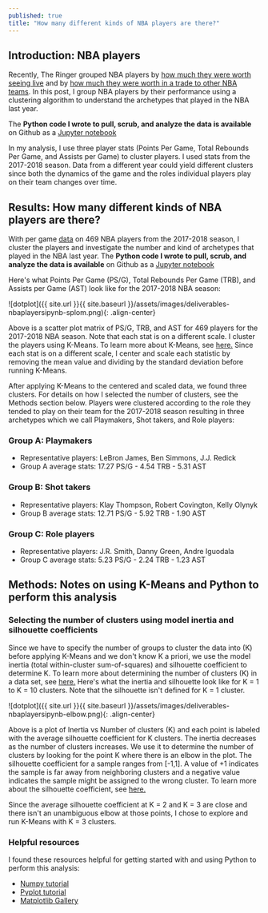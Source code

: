 ```yaml
---
published: true
title: "How many different kinds of NBA players are there?"
---
```


## Introduction: NBA players 

Recently, The Ringer grouped NBA players by 
[how much they were worth seeing live](https://www.theringer.com/the-bill-simmons-podcast/2018/12/14/18140197/kathryn-hahn-on-the-harden-trade-and-step-brothers)
and by [how much they were worth in a trade to other NBA teams](http://tradevalue.theringer.com/). 
In this post, I group NBA players by their performance using a
clustering algorithm to understand the archetypes that played in the NBA last year.

The **Python code I wrote to pull, scrub, and 
analyze the data is available** on Github as a 
[Jupyter notebook](https://nbviewer.jupyter.org/github/sahildshah1/funData-playground/blob/master/deliverables/nba-players.ipynb) 

<!-- it made me curious what a data driven grouping of **how NBA players 
performed** in the 2017-2018 season would elucidate about the archetypes that
played in the NBA last year.  
 -->

In my analysis, I use three player stats (Points Per Game, Total Rebounds Per
Game, and Assists per Game) to cluster players. I used stats from the 2017-2018
season. Data from a different year could yield different clusters  since both the
dynamics of the game and the roles individual players play on their team changes
over time.

<!-- and a machine learning algorithm (K-Means) to group
players by their performance resulting in a  clustering that is  driven entirely
by the data.  When Bill Simmons grouped players by trade value, he took into
account data such as salary, age, and contract length, but ultimately
constructed the groupings by hand. If I used stats from a different year (I use
data from the 2017-2018 season), the clusters could be different since both the
dynamics of the game and the roles individual players play on their team changes
over time. -->


## Results: How many different kinds of NBA players are there?

With per game [data](https://www.basketball-reference.com/leagues/NBA_2018_per_game.html) on 469 NBA players from the 2017-2018 season, I cluster 
the players and investigate the number and kind of archetypes that played in the NBA last year. The **Python code I wrote to pull, scrub, and 
analyze the data is available** on Github as a 
[Jupyter notebook](https://nbviewer.jupyter.org/github/sahildshah1/funData-playground/blob/master/deliverables/nba-players.ipynb)


Here's what Points Per Game (PS/G), Total Rebounds Per Game (TRB), and Assists
per Game (AST) look like for the 2017-2018 NBA season:

![dotplot]({{ site.url }}{{ site.baseurl }}/assets/images/deliverables-nbaplayersipynb-splom.png){: .align-center}

Above is a scatter plot matrix of PS/G, TRB, and AST for 469 players for the
2017-2018 NBA season. Note that each stat is on a different scale. I cluster
the players using K-Means. 
To learn more about K-Means, see 
[here.](https://scikit-learn.org/stable/modules/clustering.html#k-means)
Since each stat is on a different scale, I center and scale each statistic 
by removing the mean value and dividing by the standard deviation before
running K-Means.

After applying K-Means to the centered and scaled data, we found three clusters.
For details on how I selected
the number of clusters, see the Methods section below. Players were clustered
according to the role they tended to play  on their team for the 2017-2018
season resulting in three archetypes which we call Playmakers, Shot takers,
and Role players:

### Group A: Playmakers

- Representative players: LeBron James, Ben Simmons, J.J. Redick
- Group A average stats: 17.27 PS/G - 4.54 TRB - 5.31 AST

### Group B: Shot takers

- Representative players: Klay Thompson, Robert Covington, Kelly Olynyk
- Group B average stats: 12.71 PS/G - 5.92 TRB - 1.90 AST

### Group C: Role players
- Representative players: J.R. Smith, Danny Green, Andre Iguodala
- Group C average stats: 5.23 PS/G - 2.24 TRB -  1.23 AST 

<!-- Role players play less minutes on average -->

<!-- We therefore find  three archetypes which  we call Play makers, Shot takers, and
Role players that played in the 2017-2018 NBA season. -->

<!-- Note that players assigned as Shot takers (e.g. Anthony Davis or Embiid)
tended to drive to the basket or pull up and shoot more often than distribute
the ball last year on their  specific team, but those players could have the
ability to be Play makers  and distribute the ball.  -->

<!-- 
What's the break down of groups for Warriors teams, Cavs, All Star teams?
What's the average salary and PER of each cluster?
 -->


## Methods: Notes on using K-Means and Python to perform this analysis 

### Selecting the number of clusters using model inertia and silhouette coefficients

Since we have to specify the number of groups to cluster the data into (K) before
applying K-Means and we don't know K a priori, we use the
model inertia (total within-cluster sum-of-squares) and silhouette coefficient to
determine K. 
To learn more about determining the
number of clusters (K) in a data set, see [here.](https://en.wikipedia.org/wiki/Determining_the_number_of_clusters_in_a_data_set)
Here's what the inertia and silhouette look
like for K = 1 to K = 10 clusters. Note that the silhouette isn't defined 
for K = 1 cluster. 

![dotplot]({{ site.url }}{{ site.baseurl }}/assets/images/deliverables-nbaplayersipynb-elbow.png){: .align-center}

Above is a plot of Inertia vs Number of clusters (K) and each point is labeled
with the average silhouette coefficient for K clusters. The inertia decreases as the number of clusters increases.
We use it to determine the number of clusters by looking for the point K where
there is an elbow in the plot. The silhouette
coefficient for a sample ranges from [-1,1]. A value of +1 indicates the sample is 
far away from neighboring clusters and a negative value indicates the sample
might be assigned to the wrong cluster. To learn more about the silhouette coefficient,
see [here.](https://scikit-learn.org/stable/auto_examples/cluster/plot_kmeans_silhouette_analysis.html)

<!-- quantifies how close the sample is to other samples
in its cluster vs other clusters and
 -->

Since the average silhouette coefficient at K = 2 and K = 3 are close and
there isn't an unambiguous elbow at those points, I chose to explore and
run K-Means with K = 3 clusters. 


<!-- 
K Means function arguments

K means algorithm and Lloyd's algorithm?
 -->

### Helpful resources 

I found these resources helpful for getting started with and using Python to 
perform this analysis: 

- [Numpy tutorial](https://docs.scipy.org/doc/numpy/user/quickstart.html)
- [Pyplot tutorial](https://matplotlib.org/1.3.1/users/pyplot_tutorial.html)
- [Matplotlib Gallery](https://matplotlib.org/gallery/index.html)


<!-- [Scikit learn Clustering](https://scikit-learn.org/stable/modules/clustering.html#clustering)

https://stackoverflow.com/questions/36367986/how-to-make-inline-plots-in-jupyter-notebook-larger

https://stackoverflow.com/questions/42314542/python-how-to-append-numpy-array-to-a-pandas-dataframe
 -->

